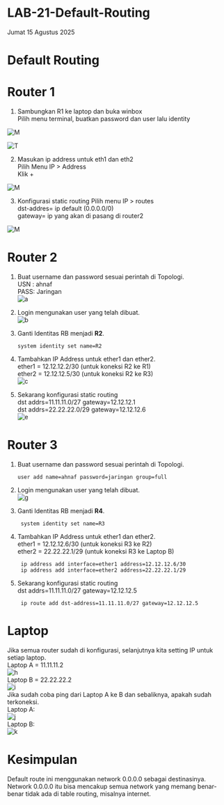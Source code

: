 # LAB-21-Default-Routing
Jumat 15 Agustus 2025  
  
# Default Routing  

# Router 1
1. Sambungkan R1 ke laptop dan buka winbox  
   Pilih menu terminal, buatkan password dan user lalu identity    

![M](lab22pw.PNG)

![T](LAB22IDN.PNG)

2. Masukan ip address untuk eth1 dan eth2    
   Pilih Menu IP > Address  
   Klik +  

![M](ADRESLAB23.PNG) 

3. Konfigurasi static routing 
   Pilih menu IP > routes    
   dst-addres= ip default (0.0.0.0/0)   
   gateway= ip yang akan di pasang di router2  

![M](DPLAB23.PNG)


# Router 2  
  1. Buat username dan password sesuai perintah di Topologi.  
     USN : ahnaf  
     PASS: Jaringan  
![a](usradd.PNG)  
  2. Login mengunakan user yang telah dibuat.  
![b](logon.PNG)  
  3. Ganti Identitas RB menjadi **R2**.  

         system identity set name=R2
  4. Tambahkan IP Address untuk ether1 dan ether2.  
     ether1 = 12.12.12.2/30 (untuk koneksi R2 ke R1)  
     ether2 = 12.12.12.5/30 (untuk koneksi R2 ke R3)  
![c](jkvshfuisdhfui.PNG)  
  5. Sekarang konfigurasi static routing  
     dst addrs=11.11.11.0/27 gateway=12.12.12.1  
     dst addrs=22.22.22.0/29 gateway=12.12.12.6  
![e](y8asdvyuasdtvauy.PNG)  

# Router 3
  1. Buat username dan password sesuai perintah di Topologi.  

         user add name=ahnaf password=jaringan group=full  
  2. Login mengunakan user yang telah dibuat.  
![g](logon.PNG)  
  3. Ganti Identitas RB menjadi **R4**.  

          system identity set name=R3  
  4. Tambahkan IP Address untuk ether1 dan ether2.  
     ether1 = 12.12.12.6/30 (untuk koneksi R3 ke R2)  
     ether2 = 22.22.22.1/29 (untuk koneksi R3 ke Laptop B)

          
          ip address add interface=ether1 address=12.12.12.6/30  
          ip address add interface=ether2 address=22.22.22.1/29
  5. Sekarang konfigurasi static routing  
     dst addrs=11.11.11.0/27 gateway=12.12.12.5

          ip route add dst-address=11.11.11.0/27 gateway=12.12.12.5

# Laptop  
  Jika semua router sudah di konfigurasi, selanjutnya kita setting IP untuk setiap laptop.  
  Laptop A = 11.11.11.2  
  ![h](pc2.PNG)  
  Laptop B = 22.22.22.2  
  ![i](win.PNG)  
  Jika sudah coba ping dari Laptop A ke B dan sebaliknya, apakah sudah terkoneksi.  
  Laptop A:  
  ![j]()  
  Laptop B:  
  ![k](jcdasfyhuiasdhasuidha.PNG)  

# Kesimpulan
  Default route ini menggunakan network 0.0.0.0 sebagai destinasinya. Network 0.0.0.0 itu bisa mencakup semua network yang memang benar-benar tidak ada di table routing, misalnya internet.  
